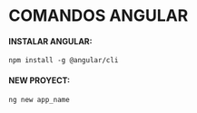 # COMANDOS ANGULAR
#### INSTALAR ANGULAR:
`
npm install -g @angular/cli
`
#### NEW PROYECT:
`
ng new app_name
`